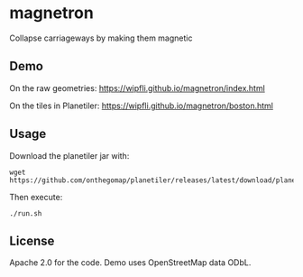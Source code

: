 # magnetron
Collapse carriageways by making them magnetic

## Demo

On the raw geometries: https://wipfli.github.io/magnetron/index.html

On the tiles in Planetiler: https://wipfli.github.io/magnetron/boston.html

## Usage

Download the planetiler jar with:

```
wget https://github.com/onthegomap/planetiler/releases/latest/download/planetiler.jar
```

Then execute:

```
./run.sh
```

## License

Apache 2.0 for the code. Demo uses OpenStreetMap data ODbL.
